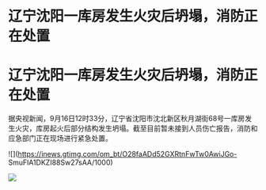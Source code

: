 # 辽宁沈阳一库房发生火灾后坍塌，消防正在处置

# 辽宁沈阳一库房发生火灾后坍塌，消防正在处置

据央视新闻，9月16日12时33分，辽宁省沈阳市沈北新区秋月湖街68号一库房发生火灾，库房起火后部分结构发生坍塌。截至目前暂未接到人员伤亡报告，消防和应急部门正在现场进行紧急处置。

![](https://inews.gtimg.com/om_bt/O28faADd52GXRtnFwTw0AwiJGo-
SmuFlA1DKZI88Sw27sAA/1000)

![](https://inews.gtimg.com/om_bt/O9QA1mtbX16zTjOqHIwwQLmJf9k6FKNO6Fjqq_M95mWHQAA/1000)

